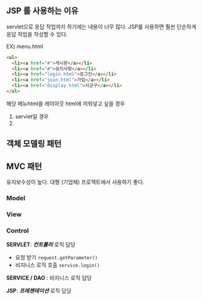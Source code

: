 ## JSP 를 사용하는 이유

servlet으로 응답 작업까지 하기에는 내용이 너무 많다.
JSP를 사용하면 훨씬 단순하게 응답 작업을 작성할 수 있다. 

EX) menu.html
```html
<ul>
  <li><a href="#">게시판</a></li>
  <li><a href="#">공지사항</a></li>
  <li><a href="login.html">로그인</a></li>
  <li><a href="join.html">가입</a></li>
  <li><a href="display.html">시군구</a></li>
</ul>
```
해당 메뉴html을 레이아웃 html에 끼워넣고 싶을 경우
1. servlet일 경우
2. 


## 객체 모델링 패턴
## MVC 패턴
유지보수성이 높다. 
대형 (기업체) 프로젝트에서 사용하기 좋다.

### Model
### View
### Control

 **SERVLET**:  ***컨트롤러*** 로직 담당
* 요청 받기 `request.getParameter()`
* 비지니스 로직 호출  `service.login()` 

**SERVICE / DAO** : 비지니스 로직 담당

**JSP**: ***프레젠테이션*** 로직 담당
<!--stackedit_data:
eyJoaXN0b3J5IjpbNTAxOTA3NzMwXX0=
-->